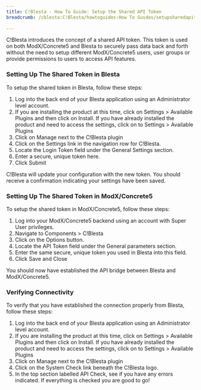 ```yaml
---
title: C!Blesta - How To Guide: Setup the Shared API Token
breadcrumb: /cblesta:C!Blesta/howtoguides:How To Guides/setupsharedapitoken:Setup the Shared API Token/
 
---
```


C!Blesta introduces the concept of a shared API token.  This token is used on both ModX/Concrete5 and Blesta to securely pass data back and forth without the need to setup different ModX/Concrete5 users, user groups or provide permissions to users to access API features.

### Setting Up The Shared Token in Blesta

To setup the shared token in Blesta, follow these steps:

1. Log into the back end of your Blesta application using an Administrator level account.
2. If you are installing the product at this time, click on Settings > Available Plugins and then click on Install.  If you have already installed the product and need to access the settings, click on to Settings > Available Plugins
3. Click on Manage next to the C!Blesta plugin
4. Click on the Settings link in the navigation row for C!Blesta.
5. Locate the Login Token field under the General Settings section.
7. Enter a secure, unique token here.
8. Click Submit

C!Blesta will update your configuration with the new token.  You should receive a confirmation indicating your settings have been saved.

### Setting Up The Shared Token in ModX/Concrete5

To setup the shared token in ModX/Concrete5, follow these steps:

1. Log into your ModX/Concrete5 backend using an account with Super User privileges.
2. Navigate to Components > C!Blesta
3. Click on the Options button.
4. Locate the API Token field under the General parameters section.
5. Enter the same secure, unique token you used in Blesta into this field.
6. Click Save and Close

You should now have established the API bridge between Blesta and ModX/Concrete5.

### Verifying Connectivity

To verify that you have established the connection properly from Blesta, follow these steps:

1. Log into the back end of your Blesta application using an Administrator level account.
2. If you are installing the product at this time, click on Settings > Available Plugins and then click on Install.  If you have already installed the product and need to access the settings, click on to Settings > Available Plugins
3. Click on Manage next to the C!Blesta plugin
4. Click on the System Check link beneath the C!Blesta logo.
5. In the top section labelled API Check, see if you have any errors indicated.   If everything is checked you are good to go!
